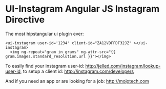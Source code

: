 # UI-Instagram Angular JS Instagram Directive

The most hipstangular ui plugin ever:

```
<ui-instagram user-id='1234' client-id="ZA12VDFFDF32JZ" ></ui-instagram>
  <img ng-repeat="gram in grams" ng-attr-src="{{ gram.images.standard_resolution.url }}"></img>
```

To easily find your instagram user-id: http://jelled.com/instagram/lookup-user-id,
to setup a client id: http://instagram.com/developers

And if you need an app or are looking for a job: http://mojotech.com
